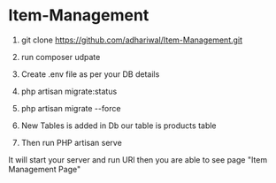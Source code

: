 # Item-Management

1) git clone https://github.com/adhariwal/Item-Management.git

2) run composer udpate 

3) Create .env file as per your DB details

4) php artisan migrate:status

5) php artisan migrate --force

6) New Tables is added in Db our table is products table

7) Then run PHP artisan serve

It will start your server and run URl then you are able to see page "Item Management Page"